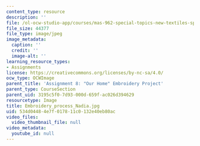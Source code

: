 ```yaml
---
content_type: resource
description: ''
file: /ol-ocw-studio-app/courses/mas-962-special-topics-new-textiles-spring-2010/534d04484e7f017811c0132e40eb80ac_Embroidery_process_Nadia.jpg
file_size: 44377
file_type: image/jpeg
image_metadata:
  caption: ''
  credit: ''
  image-alt: ''
learning_resource_types:
- Assignments
license: https://creativecommons.org/licenses/by-nc-sa/4.0/
ocw_type: OCWImage
parent_title: 'Assignment 8: "Our Home" Embroidery Project'
parent_type: CourseSection
parent_uid: 3195c5f0-7d93-000d-659f-ac026d394629
resourcetype: Image
title: Embroidery_process_Nadia.jpg
uid: 534d0448-4e7f-0178-11c0-132e40eb80ac
video_files:
  video_thumbnail_file: null
video_metadata:
  youtube_id: null
---
```

